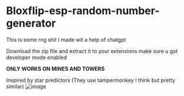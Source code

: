 # Bloxflip-esp-random-number-generator
This is some rng shit I made wit a help of chatgpt


Download the zip file and extract it to your extensions make sure u got developer mode enabled


**ONLY WORKS ON MINES AND TOWERS**


Inspired by star predictors (They use tampermonkey I think but pretty similar)
![image](https://github.com/Semailol/Bloxflip-esp/assets/143439667/98d9da6b-5ab1-4bbf-b4a2-cb6f5a4cf393)
